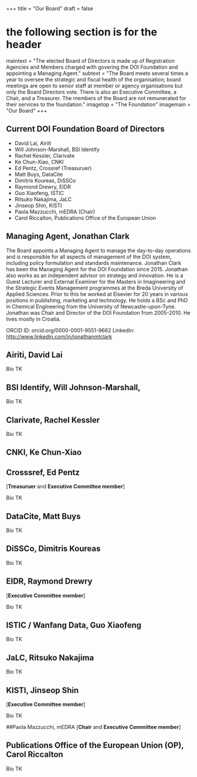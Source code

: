 +++
title = "Our Board"
draft = false
# the following section is for the header
maintext = "The elected Board of Directors is made up of Registration Agencies and Members charged with govering the DOI Foundation and appointing a Managing Agent."
subtext = "The Board meets several times a year to oversee the strategic and fiscal health of the organisation; board meetings are open to senior staff at member or agency organisations but only the Board Directors vote. There is also an Executive Committee, a Chair, and a Treasurer. 
The members of the Board are not remunerated for their services to the foundation."
imagetop = "The Foundation"
imagemain = "Our Board"
+++

## Current DOI Foundation Board of Directors

- David Lai, Airiti
- Will Johnson-Marshall, BSI Identify 
- Rachel Kessler, Clarivate
- Ke Chun-Xiao, CNKI
- Ed Pentz, Crossref (Treasuruer)
- Matt Buys, DataCite
- Dimitris Koureas, DiSSCo
- Raymond Drewry, EIDR
- Guo Xiaofeng, ISTIC
- Ritsuko Nakajima, JaLC
- Jinseop Shin, KISTI
- Paola Mazzucchi, mEDRA (Chair)
- Carol Riccalton, Publications Office of the European Union


## Managing Agent, Jonathan Clark

The Board appoints a Managing Agent to manage the day-to-day operations and is responsible for all aspects of management of the DOI system, including policy formulation and standards maintenance. Jonathan Clark has been the Managing Agent for the DOI Foundation since 2015. Jonathan also works as an independent advisor on strategy and innovation. He is a Guest Lecturer and External Examiner for the Masters in Imagineering and the Strategic Events Management programmes at the Breda University of Applied Sciences. Prior to this he worked at Elsevier for 20 years in various positions in publishing, marketing and technology. He holds a BSc and PhD in Chemical Engineering from the University of Newcastle-upon-Tyne. Jonathan was Chair and Director of the DOI Foundation from 2005-2010. He lives mostly in Croatia.

ORCID ID: orcid.org/0000-0001-9551-9662
LinkedIn: http://www.linkedin.com/in/jonathanmtclark

## Airiti, David Lai

Bio TK

## BSI Identify, Will Johnson-Marshall, 

Bio TK

## Clarivate, Rachel Kessler

Bio TK

## CNKI, Ke Chun-Xiao

## Crosssref, Ed Pentz
[**Treasuruer** and **Executive Committee member**]

Bio TK

## DataCite, Matt Buys

Bio TK

## DiSSCo, Dimitris Koureas

Bio TK

## EIDR, Raymond Drewry
[**Executive Committee member**]

Bio TK

## ISTIC / Wanfang Data, Guo Xiaofeng

Bio TK

## JaLC, Ritsuko Nakajima

Bio TK

## KISTI, Jinseop Shin
[**Executive Committee member**]

Bio TK

##Paola Mazzucchi, mEDRA 
[**Chair** and **Executive Committee member**]

## Publications Office of the European Union (OP), Carol Riccalton

Bio TK
